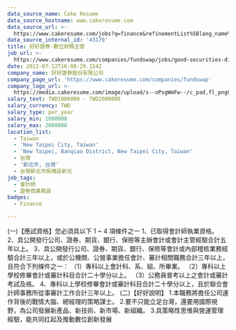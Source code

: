 ```yaml
---
data_source_name: Cake Resume
data_source_hostname: www.cakeresume.com
data_source_url: >-
  https://www.cakeresume.com/jobs?q=finance&refinementList%5Blang_name%5D%5B0%5D=English&refinementList%5Bsalary_type%5D=per_year&range%5Bsalary_range%5D%5Bmin%5D=1000000&page=3
data_source_internal_id: '43179'
title: 好好證券-數位財務主管
job_url: >-
  https://www.cakeresume.com/companies/fundswap/jobs/good-securities-digital-treasurer
date: 2022-07-12T16:08:29.154Z
company_name: 好好證券股份有限公司
company_page_url: 'https://www.cakeresume.com/companies/fundswap'
company_logo_url: >-
  https://media.cakeresume.com/image/upload/s--oPsgWmFw--/c_pad,fl_png8,h_200,w_200/bs1fatagsgxa5tu1yv9f.png
salary_text: TWD1000000 - TWD2000000
salary_currency: TWD
salary_type: per_year
salary_min: 1000000
salary_max: 2000000
location_list:
  - Taiwan
  - 'New Taipei City, Taiwan'
  - 'New Taipei, Banqiao District, New Taipei City, Taiwan'
  - 台灣
  - '新北市, 台灣'
  - 台灣新北市板橋區新北
job_tags:
  - 會計師
  - 證券商業務員
badges:
  - Finance

---
```


(一)【應試資格】您必須具以下 1 ~ 4 項條件之一 1、已取得會計師執業資格。 2、具公開發行公司、證券、期貨、銀行、保險等主辦會計或會計主管經驗合計五年以上。 3、具公開發行公司、證券、期貨、銀行、保險等會計或內部稽核業務經驗合計三年以上，或於公機關、公營事業擔任會計、審計相關職務合計三年以上，且符合下列條件之一： （1）專科以上會計科、系、組、所畢業。 （2）專科以上學校修畢會計或審計科目合計二十學分以上。 （3）公務員普考以上之會計或審計考試及格。 4、專科以上學校修畢會計或審計科目合計二十學分以上，且於聯合會計師事務所從事審計工作合計三年以上。 (二)【好好說明】 1.本職務將擔任公司運作背後的戰情大腦、總經理的策略謀士。 2.要不只能立足台灣，還要用國際視野，為公司發展新產品、新技術、新市場、新組織。 3.具策略性思惟與營運管理經驗，能共同扛起及推動數位創新發展